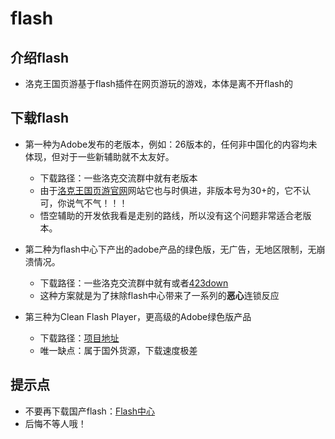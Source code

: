 # flash
## 介绍flash
+ 洛克王国页游基于flash插件在网页游玩的游戏，本体是离不开flash的

## 下载flash
+ 第一种为Adobe发布的老版本，例如：26版本的，任何非中国化的内容均未体现，但对于一些新辅助就不太友好。
    + 下载路径：一些洛克交流群中就有老版本
    + 由于[洛克王国页游官网](https://17roco.qq.com/index.html)网站它也与时俱进，非版本号为30+的，它不认可，你说气不气！！！
    + 悟空辅助的开发依我看是走别的路线，所以没有这个问题非常适合老版本。

+ 第二种为flash中心下产出的adobe产品的绿色版，无广告，无地区限制，无崩溃情况。
    + 下载路径：一些洛克交流群中就有或者[423down](https://423down.lanzouo.com/b0f1dlg3a)
    + 这种方案就是为了抹除flash中心带来了一系列的**恶心**连锁反应

+ 第三种为Clean Flash Player，更高级的Adobe绿色版产品
    + 下载路径：[项目地址](https://gitlab.com/cleanflash/installer/-/releases)
    + 唯一缺点：属于国外货源，下载速度极差

## 提示点
+ 不要再下载国产flash：[Flash中心](#https://www.flash.cn/#)
+ 后悔不等人哦！
